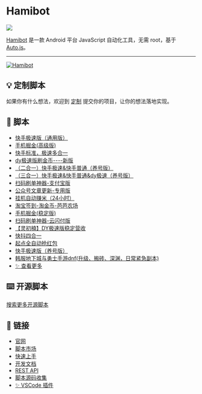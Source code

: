 # Hamibot

<a href="https://hamibot.com/" ><img src="https://img.shields.io/github/stars/hamibot/hamibot" /></a>

[Hamibot](https://hamibot.com/) 是一款 Android 平台 JavaScript 自动化工具，无需 root，基于 [Auto.js](https://github.com/hyb1996/Auto.js)。

---

<a href="https://hamibot.com/" ><img src="https://repository-images.githubusercontent.com/317106172/7d373900-616e-11eb-9170-ba931b11f1cb" alt="Hamibot" /></a>

## 💡 定制脚本

如果你有什么想法，欢迎到 [定制](https://hamibot.com/projects) 提交你的项目，让你的想法落地实现。

## 🤖 脚本

- [快手极速版（通用版）](https://hamibot.com/marketplace/WTGiL)
- [手机掘金(高级版)](https://hamibot.com/marketplace/UtfAa)
- [快手标准，极速多合一](https://hamibot.com/marketplace/e1qzz)
- [dy极速版刷金币----新版](https://hamibot.com/marketplace/LTvi2)
- [（二合一）快手极速&快手普通（养号版）](https://hamibot.com/marketplace/DIMDx)
- [（三合一）快手极速&快手普通&dy极速（养号版）](https://hamibot.com/marketplace/zpLLE)
- [扫码刷单神器-支付宝版](https://hamibot.com/marketplace/VEnvB)
- [公众号文章更新-专用版](https://hamibot.com/marketplace/Bh55i)
- [挂机自动赚米（24小时）](https://hamibot.com/marketplace/npXCh)
- [淘宝签到-淘金币-芭芭农场](https://hamibot.com/marketplace/IGPKW)
- [手机掘金(稳定版)](https://hamibot.com/marketplace/htuqP)
- [扫码刷单神器-云闪付版](https://hamibot.com/marketplace/R3gDu)
- [【灵初楠】DY极速版稳定营收](https://hamibot.com/marketplace/3vSTG)
- [快抖四合一](https://hamibot.com/marketplace/keHyZ)
- [起点全自动抢红包](https://hamibot.com/marketplace/h23UH)
- [快手极速版（养号版）](https://hamibot.com/marketplace/rT74d)
- [韩服地下城与勇士手游dnf(升级、搬砖、深渊，日常紧急副本)](https://hamibot.com/marketplace/hrkpW)
- [✨ 查看更多](https://hamibot.com/marketplace/)

## ⌨️ 开源脚本

[搜索更多开源脚本](https://github.com/search?l=JavaScript&q=hamibot&type=Repositories)

## 🔗 链接

- [官网](https://hamibot.com/)
- [脚本市场](https://hamibot.com/marketplace/)
- [快速上手](https://hamibot.com/guide/)
- [开发文档](https://docs.hamibot.com/)
- [REST API](https://docs.hamibot.com/rest/overview)
- [脚本源码收集](https://github.com/hamibot/awesome-hamibot)
- [✨ VSCode 插件](https://github.com/batu1579/hamibot-assistant)
